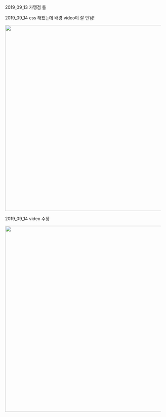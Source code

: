 2019_09_13
가맹점 틀

2019_09_14
css 해봤는데 배경 video이 잘 안됨!

<img width="600" hight='600' src="https://user-images.githubusercontent.com/37543606/64905564-21a11280-d715-11e9-96a2-7266c3accfde.png">

2019_09_14
video 수정

<img width="600" hight='600' src="https://user-images.githubusercontent.com/37543606/64907928-22956c80-d734-11e9-96bc-6aa125929781.png">

